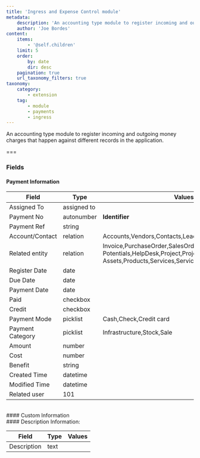 ```yaml
---
title: 'Ingress and Expense Control module'
metadata:
    description: 'An accounting type module to register incoming and outgoing money charges that happen against different records in the application.'
    author: 'Joe Bordes'
content:
    items:
        - '@self.children'
    limit: 5
    order:
        by: date
        dir: desc
    pagination: true
    url_taxonomy_filters: true
taxonomy:
    category:
        - extension
    tag:
        - module
        - payments
        - ingress
---
```


An accounting type module to register incoming and outgoing money charges that happen against different records in the application.

===

### Fields

#### Payment Information

<table class="table table-striped">
<thead>
<tr class="header">
<th>Field</th>
<th>Type</th>
<th>Values</th>
</tr>
</thead>
<tbody>
<tr>
<td>Assigned To</td>
<td>assigned to</td>
<td></td>
</tr>
<tr>
<td>Payment No</td>
<td>autonumber</td>
<td><strong>Identifier</strong></td>
</tr>
<tr>
<td>Payment Ref</td>
<td>string</td>
<td></td>
</tr>
<tr>
<td>Account/Contact</td>
<td>relation</td>
<td>Accounts,Vendors,Contacts,Leads</td>
</tr>
<tr>
<td>Related entity</td>
<td>relation</td>
<td>Invoice,PurchaseOrder,SalesOrder,Quotes,Campaigns,
Potentials,HelpDesk,Project,ProjectMilestone,ProjectTask,
Assets,Products,Services,ServiceContracts
</td>
</tr>
<tr>
<td>Register Date</td>
<td>date</td>
<td></td>
</tr>
<tr>
<td>Due Date</td>
<td>date</td>
<td></td>
</tr>
<tr>
<td>Payment Date</td>
<td>date</td>
<td></td>
</tr>
<tr>
<td>Paid</td>
<td>checkbox</td>
<td></td>
</tr>
<tr>
<td>Credit</td>
<td>checkbox</td>
<td></td>
</tr>
<tr>
<td>Payment Mode</td>
<td>picklist</td>
<td>Cash,Check,Credit card</td>
</tr>
<tr>
<td>Payment Category</td>
<td>picklist</td>
<td>Infrastructure,Stock,Sale</td>
</tr>
<tr>
<td>Amount</td>
<td>number</td>
<td></td>
</tr>

<tr>
<td>Cost</td>
<td>number</td>
<td></td>
</tr>
<tr>
<td>Benefit</td>
<td>string</td>
<td></td>
</tr>
<tr>
<td>Created Time</td>
<td>datetime</td>
<td></td>
</tr>
<tr>
<td>Modified Time</td>
<td>datetime</td>
<td></td>
</tr>
<tr>
<td>Related user</td>
<td>101</td>
<td></td>
</tr>
</tbody>
</table>
<br>
#### Custom Information
<br>
#### Description Information:

<table class="table table-striped">
<thead>
<tr class="header">
<th>Field</th>
<th>Type</th>
<th>Values</th>
</tr>
</thead>
<tbody>
<tr>
<td>Description</td>
<td>text</td>
<td></td>
</tr>
</tbody>
</table>
